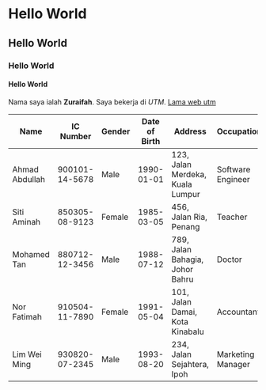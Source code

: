 # Hello World
## Hello World
### Hello World
#### Hello World

Nama saya ialah **Zuraifah**. Saya bekerja di *UTM*. [Lama web utm](https://www.utm.my) 

| Name             | IC Number   | Gender | Date of Birth | Address                          | Occupation         |
|------------------|-------------|--------|---------------|----------------------------------|--------------------|
| Ahmad Abdullah   | 900101-14-5678 | Male   | 1990-01-01   | 123, Jalan Merdeka, Kuala Lumpur | Software Engineer  |
| Siti Aminah      | 850305-08-9123 | Female | 1985-03-05   | 456, Jalan Ria, Penang           | Teacher            |
| Mohamed Tan       | 880712-12-3456 | Male   | 1988-07-12   | 789, Jalan Bahagia, Johor Bahru  | Doctor             |
| Nor Fatimah      | 910504-11-7890 | Female | 1991-05-04   | 101, Jalan Damai, Kota Kinabalu  | Accountant         |
| Lim Wei Ming      | 930820-07-2345 | Male   | 1993-08-20   | 234, Jalan Sejahtera, Ipoh       | Marketing Manager  |
